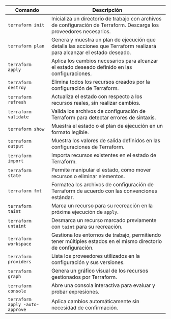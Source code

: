 
| Comando               | Descripción                                                                 |
|-----------------------|-----------------------------------------------------------------------------|
| `terraform init`       | Inicializa un directorio de trabajo con archivos de configuración de Terraform. Descarga los proveedores necesarios. |
| `terraform plan`       | Genera y muestra un plan de ejecución que detalla las acciones que Terraform realizará para alcanzar el estado deseado. |
| `terraform apply`      | Aplica los cambios necesarios para alcanzar el estado deseado definido en las configuraciones. |
| `terraform destroy`    | Elimina todos los recursos creados por la configuración de Terraform.       |
| `terraform refresh`    | Actualiza el estado con respecto a los recursos reales, sin realizar cambios. |
| `terraform validate`   | Valida los archivos de configuración de Terraform para detectar errores de sintaxis. |
| `terraform show`       | Muestra el estado o el plan de ejecución en un formato legible.              |
| `terraform output`     | Muestra los valores de salida definidos en las configuraciones de Terraform. |
| `terraform import`     | Importa recursos existentes en el estado de Terraform.                      |
| `terraform state`      | Permite manipular el estado, como mover recursos o eliminar elementos.      |
| `terraform fmt`        | Formatea los archivos de configuración de Terraform de acuerdo con las convenciones estándar. |
| `terraform taint`      | Marca un recurso para su recreación en la próxima ejecución de `apply`.      |
| `terraform untaint`    | Desmarca un recurso marcado previamente con `taint` para su recreación.     |
| `terraform workspace`  | Gestiona los entornos de trabajo, permitiendo tener múltiples estados en el mismo directorio de configuración. |
| `terraform providers`  | Lista los proveedores utilizados en la configuración y sus versiones.       |
| `terraform graph`      | Genera un gráfico visual de los recursos gestionados por Terraform.         |
| `terraform console`    | Abre una consola interactiva para evaluar y probar expresiones.             |
| `terraform apply -auto-approve` | Aplica cambios automáticamente sin necesidad de confirmación.      |
